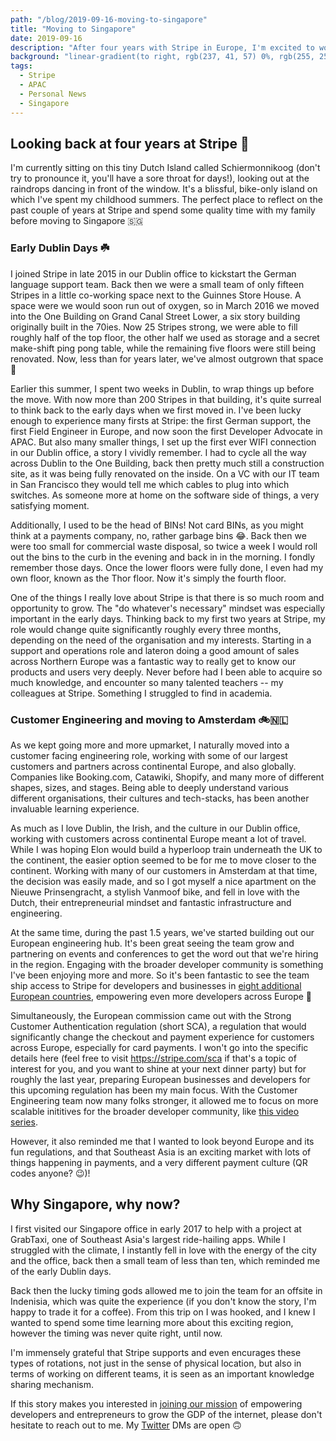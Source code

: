 ```yaml
---
path: "/blog/2019-09-16-moving-to-singapore"
title: "Moving to Singapore"
date: 2019-09-16
description: "After four years with Stripe in Europe, I'm excited to work with and learn from Southeast Asia's entrepreneurial developers."
background: "linear-gradient(to right, rgb(237, 41, 57) 0%, rgb(255, 255, 255) 150%)"
tags:
  - Stripe
  - APAC
  - Personal News
  - Singapore
---
```


## Looking back at four years at Stripe 🥳

I'm currently sitting on this tiny Dutch Island called Schiermonnikoog (don't try to pronounce it, you'll have a sore throat for days!), looking out at the raindrops dancing in front of the window. It's a blissful, bike-only island on which I've spent my childhood summers. The perfect place to reflect on the past couple of years at Stripe and spend some quality time with my family before moving to Singapore 🇸🇬

### Early Dublin Days ☘️

I joined Stripe in late 2015 in our Dublin office to kickstart the German language support team. Back then we were a small team of only fifteen Stripes in a little co-working space next to the Guinnes Store House. A space were we would soon run out of oxygen, so in March 2016 we moved into the One Building on Grand Canal Street Lower, a six story building originally built in the 70ies. Now 25 Stripes strong, we were able to fill roughly half of the top floor, the other half we used as storage and a secret make-shift ping pong table, while the remaining five floors were still being renovated. Now, less than for years later, we've almost outgrown that space 🤯

Earlier this summer, I spent two weeks in Dublin, to wrap things up before the move. With now more than 200 Stripes in that building, it's quite surreal to think back to the early days when we first moved in. I've been lucky enough to experience many firsts at Stripe: the first German support, the first Field Engineer in Europe, and now soon the first Developer Advocate in APAC. But also many smaller things, I set up the first ever WIFI connection in our Dublin office, a story I vividly remember. I had to cycle all the way across Dublin to the One Building, back then pretty much still a construction site, as it was being fully renovated on the inside. On a VC with our IT team in San Francisco they would tell me which cables to plug into which switches. As someone more at home on the software side of things, a very satisfying moment.

Additionally, I used to be the head of BINs! Not card BINs, as you might think at a payments company, no, rather garbage bins 😂. Back then we were too small for commercial waste disposal, so twice a week I would roll out the bins to the curb in the evening and back in in the morning. I fondly remember those days. Once the lower floors were fully done, I even had my own floor, known as the Thor floor. Now it's simply the fourth floor.

One of the things I really love about Stripe is that there is so much room and opportunity to grow. The "do whatever's necessary" mindset was especially important in the early days. Thinking back to my first two years at Stripe, my role would change quite significantly roughly every three months, depending on the need of the organisation and my interests. Starting in a support and operations role and lateron doing a good amount of sales across Northern Europe was a fantastic way to really get to know our products and users very deeply. Never before had I been able to acquire so much knowledge, and encounter so many talented teachers -- my colleagues at Stripe. Something I struggled to find in academia.

### Customer Engineering and moving to Amsterdam 🚲🇳🇱

As we kept going more and more upmarket, I naturally moved into a customer facing engineering role, working with some of our largest customers and partners across continental Europe, and also globally. Companies like Booking.com, Catawiki, Shopify, and many more of different shapes, sizes, and stages. Being able to deeply understand various different organisations, their cultures and tech-stacks, has been another invaluable learning experience.

As much as I love Dublin, the Irish, and the culture in our Dublin office, working with customers across continental Europe meant a lot of travel. While I was hoping Elon would build a hyperloop train underneath the UK to the continent, the easier option seemed to be for me to move closer to the continent. Working with many of our customers in Amsterdam at that time, the decision was easily made, and so I got myself a nice apartment on the Nieuwe Prinsengracht, a stylish Vanmoof bike, and fell in love with the Dutch, their entrepreneurial mindset and fantastic infrastructure and engineering.

At the same time, during the past 1.5 years, we've started building out our European engineering hub. It's been great seeing the team grow and partnering on events and conferences to get the word out that we're hiring in the region. Engaging with the broader developer community is something I've been enjoying more and more. So it's been fantastic to see the team ship access to Stripe for developers and businesses in [eight additional European countries](https://stripe.com/en-nl/blog/stripe-expands-in-europe), empowering even more developers across Europe 🎉

Simultaneously, the European commission came out with the Strong Customer Authentication regulation (short SCA), a regulation that would significantly change the checkout and payment experience for customers across Europe, especially for card payments. I won't go into the specific details here (feel free to visit https://stripe.com/sca if that's a topic of interest for you, and you want to shine at your next dinner party) but for roughly the last year, preparing European businesses and developers for this upcoming regulation has been my main focus. With the Customer Engineering team now many folks stronger, it allowed me to focus on more scalable inititives for the broader developer community, like [this video series](https://www.youtube.com/playlist?list=PLcoWp8pBTM3A4OtsOeufGABceMlKJZmFQ).

However, it also reminded me that I wanted to look beyond Europe and its fun regulations, and that Southeast Asia is an exciting market with lots of things happening in payments, and a very different payment culture (QR codes anyone? 😉)!

## Why Singapore, why now?

I first visited our Singapore office in early 2017 to help with a project at GrabTaxi, one of Southeast Asia's largest ride-hailing apps. While I struggled with the climate, I instantly fell in love with the energy of the city and the office, back then a small team of less than ten, which reminded me of the early Dublin days.

Back then the lucky timing gods allowed me to join the team for an offsite in Indenisia, which was quite the experience (if you don't know the story, I'm happy to trade it for a coffee). From this trip on I was hooked, and I knew I wanted to spend some time learning more about this exciting region, however the timing was never quite right, until now.

I'm immensely grateful that Stripe supports and even encurages these types of rotations, not just in the sense of physical location, but also in terms of working on different teams, it is seen as an important knowledge sharing mechanism.

If this story makes you interested in [joining our mission](https://stripe.com/jobs/) of empowering developers and entrepreneurs to grow the GDP of the internet, please don't hesitate to reach out to me. My [Twitter](https://twitter.com/thorwebdev/) DMs are open 🙃
